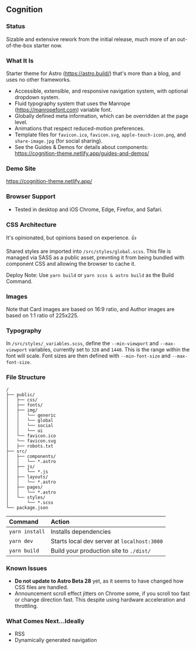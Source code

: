 ## Cognition

### Status
Sizable and extensive rework from the initial release, much more of an out-of-the-box starter now.

### What It Is
Starter theme for Astro (https://astro.build/) that's more than a blog, and uses no other frameworks.

- Accessible, extensible, and responsive navigation system, with optional dropdown system.
- Fluid typography system that uses the Manrope (https://manropefont.com) variable font.
- Globally defined meta information, which can be overridden at the page level.
- Animations that respect reduced-motion preferences.
- Template files for `favicon.ico`, `favicon.svg`, `apple-touch-icon.png`, and `share-image.jpg` (for social sharing).
- See the Guides & Demos for details about components: https://cognition-theme.netlify.app/guides-and-demos/

### Demo Site
https://cognition-theme.netlify.app/

### Browser Support

- Tested in desktop and iOS Chrome, Edge, Firefox, and Safari.

### CSS Architecture

It's opinionated, but opinions based on experience. 👍

Shared styles are imported into `/src/styles/global.scss`. This file is managed via SASS as a public asset, prevnting it from being bundled with component CSS and allowing the browser to cache it.

Deploy Note: Use `yarn build` or `yarn scss & astro build` as the Build Command. 

### Images

Note that Card images are based on 16:9 ratio, and Author images are based on 1:1 ratio of 225x225.

### Typography

In `/src/styles/_variables.scss`, define the `--min-viewport` and `--max-viewport` variables, currently set to `320` and `1440`. This is the range within the font will scale. Font sizes are then defined with `--min-font-size` and `--max-font-size`.

### File Structure

```
/
├── public/
│   ├── css/
│   ├── fonts/
│   ├── img/
│   │   └── generic
│   │   └── global
│   │   └── social
│   │   └── ui
│   └── favicon.ico
│   └── favicon.svg
│   ├── robots.txt
├── src/
│   ├── components/
│   │   └── *.astro
│   ├── js/
│   │   └── *.js
│   ├── layouts/
│   │   └── *.astro
│   ├── pages/
│   │   └── *.astro
│   └── styles/
│       └── *.scss
└── package.json
```

| Command        | Action                                      |
| :------------- | :------------------------------------------ |
| `yarn install` | Installs dependencies                       |
| `yarn dev`     | Starts local dev server at `localhost:3000` |
| `yarn build`   | Build your production site to `./dist/`     |

### Known Issues
- **Do not update to Astro Beta 28** yet, as it seems to have changed how CSS files are handled.
- Announcement scroll effect jitters on Chrome some, if you scroll too fast or change direction fast. This despite using hardware acceleration and throttling.

### What Comes Next...Ideally
- RSS
- Dynamically generated navigation